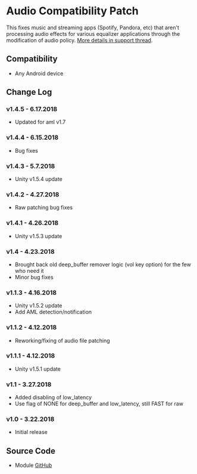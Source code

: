 # Audio Compatibility Patch
This fixes music and streaming apps (Spotify, Pandora, etc) that aren't processing audio effects for various equalizer applications through the modification of audio policy. [More details in support thread](https://forum.xda-developers.com/apps/magisk/module-universal-deepbuffer-remover-t3577067).

## Compatibility
* Any Android device

## Change Log
### v1.4.5 - 6.17.2018
* Updated for aml v1.7

### v1.4.4 - 6.15.2018
* Bug fixes

### v1.4.3 - 5.7.2018
* Unity v1.5.4 update

### v1.4.2 - 4.27.2018
* Raw patching bug fixes

### v1.4.1 - 4.26.2018
* Unity v1.5.3 update

### v1.4 - 4.23.2018
* Brought back old deep_buffer remover logic (vol key option) for the few who need it
* Minor bug fixes

### v1.1.3 - 4.16.2018
* Unity v1.5.2 update
* Add AML detection/notification

### v1.1.2 - 4.12.2018
* Reworking/fixing of audio file patching

### v1.1.1 - 4.12.2018
* Unity v1.5.1 update

### v1.1 - 3.27.2018
* Added disabling of low_latency
* Use flag of NONE for deep_buffer and low_latency, still FAST for raw

### v1.0 - 3.22.2018
* Initial release

## Source Code
* Module [GitHub](https://github.com/therealahrion/Audio-Compatibility-Patch)
